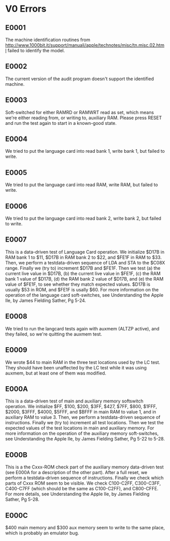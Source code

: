 # V0 Errors

## E0001

The machine identification routines from http://www.1000bit.it/support/manuali/apple/technotes/misc/tn.misc.02.html failed to identify the model.

## E0002

The current version of the audit program doesn't support the identified machine.

## E0003

Soft-switched for either RAMRD or RAMWRT read as set, which means we're either reading from, or writing to, auxiliary RAM. Please press RESET and run the test again to start in a known-good state.

## E0004

We tried to put the language card into read bank 1, write bank 1, but failed to write.

## E0005

We tried to put the language card into read RAM, write RAM, but failed to write.

## E0006

We tried to put the language card into read bank 2, write bank 2, but failed to write.

## E0007

This is a data-driven test of Language Card operation. We initialize $D17B in RAM bank 1 to $11, $D17B in RAM bank 2 to $22, and $FE1F in RAM to $33. Then, we perform a testdata-driven sequence of LDA and STA to the $C08X range. Finally we (try to) increment $D17B and $FE1F. Then we test (a) the current live value in $D17B, (b) the current live value in $FE1F, (c) the RAM bank 1 value of $D17B, (d) the RAM bank 2 value of $D17B, and (e) the RAM value of $FE1F, to see whether they match expected values. $D17B is usually $53 in ROM, and $FE1F is usally $60. For more information on the operation of the language card soft-switches, see Understanding the Apple IIe, by James Fielding Sather, Pg 5-24.

## E0008

We tried to run the langcard tests again with auxmem (ALTZP active), and they failed, so we're quitting the auxmem test.

## E0009

We wrote $44 to main RAM in the three test locations used by the LC test. They should have been unaffected by the LC test while it was using auxmem, but at least one of them was modified.

## E000A

This is a data-driven test of main and auxiliary memory softswitch operation. We initialize $FF, $100, $200, $3FF, $427, $7FF, $800, $1FFF, $2000, $3FFF, $4000, $5FFF, and $BFFF in main RAM to value 1, and in auxiliary RAM to value 3. Then, we perform a testdata-driven sequence of instructions. Finally we (try to) increment all test locations. Then we test the expected values of the test locations in main and auxiliary memory. For more information on the operation of the auxiliary memory soft-switches, see Understanding the Apple IIe, by James Fielding Sather, Pg 5-22 to 5-28.

## E000B

This is a the Cxxx-ROM check part of the auxiliary memory data-driven test (see E000A for a description of the other part). After a full reset, we perform a testdata-driven sequence of instructions. Finally we check which parts of Cxxx ROM seem to be visible. We check C100-C2FF, C300-C3FF, C400-C7FF (which should be the same as C100-C2FF), and C800-CFFE. For more details, see Understanding the Apple IIe, by James Fielding Sather, Pg 5-28.

## E000C

$400 main memory and $300 aux memory seem to write to the same place, which is probably an emulator bug.
